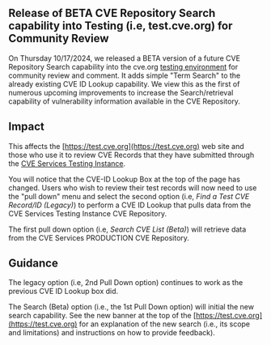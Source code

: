 ## Release of  BETA CVE Repository Search capability into Testing (i.e, test.cve.org) for Community Review

On Thursday 10/17/2024, we released a BETA version of a future CVE Repository Search capability into the cve.org [testing environment](https://test.cve.org)  for community review and comment.  It adds simple "Term Search" to the already existing CVE ID Lookup capability.  We view this as the first of numerous upcoming improvements to increase the Search/retrieval capability of vulnerability information available in the CVE Repository.  

## Impact 

This affects the [https://test.cve.org](https://test.cve.org) web site and those who use it to review CVE Records that they have submitted through the [CVE Services Testing Instance](https://cveawg-test.mitre.org).

You will notice that the CVE-ID Lookup Box at the top of the page has changed.  Users who wish to review their test records will now need to use the "pull down" menu and select the second option (i.e, *Find a Test CVE Record/ID (Legacy)*) to perform a CVE ID Lookup that pulls data from the CVE Services Testing Instance CVE Repository.

The first pull down option (i.e, *Search CVE List (Beta)*) will retrieve data from the CVE Services PRODUCTION CVE Repository.
 
## Guidance

The legacy option (i.e, 2nd Pull Down option) continues to work as the previous CVE ID Lookup box did.

The Search (Beta) option (i.e., the 1st Pull Down option) will initial the new search capability.   See the new banner at the top of the [https://test.cve.org](https://test.cve.org) for an explanation of the new search (i.e., its scope and limitations)  and instructions on how to provide feedback).
